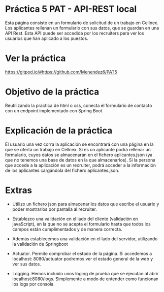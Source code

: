 # Práctica 5 PAT - API-REST local
Esta página consiste en un formulario de solicitud de un trabajo en Cellnex. Los aplicantes rellenan un formulario con sus datos, que se guardan en una API Rest. Esta API puede ser accedida por los recruiters para ver los usuarios que han aplicado a los puestos.

# Ver la práctica
https://gitpod.io/#https://github.com/Menendez6/PAT5

# Objetivo de la práctica

Reutilizando la practica de html o css, conecta el formulario de contacto con un endpoint implementado con Spring Boot

# Explicación de la práctica
El usuario una vez corra la aplicación se encontrará con una página en la que se oferta un trabajo en Cellnex. Si es un aplicante podrá rellenar un formulario, cuyos datos se almacenarán en el fichero aplicantes.json (ya que no tenemos una base de datos en la que almacenarlos). Si la persona que accede a la aplicación es un recruiter, podrá acceder a la información de los aplicantes cargándola del fichero aplicantes.json.

# Extras

- Utilizo un fichero json para almacenar los datos que escribe el usuario y poder mostrarlos por pantalla al recruiter.

- Establezco una validación en el lado del cliente (validación en javaScript), en la que no se acepta el formulario hasta que todos los campos están cumplimentados y de manera correcta.

- Además establecemos una validación en el lado del servidor, utilizando la validación de Springboot

- Actuator. Permite comprobar el estado de la página. Si accedemos a localhost: 8080/actuator podremos ver el estado general de la web y ver sus datos.

- Logging. Hemos incluido unos loging de prueba que se ejecutan al abrir localhost:8080/logs. Simplemente a modo de entender como funcionan los logs por consola.